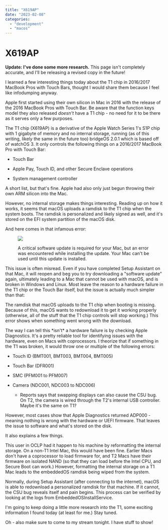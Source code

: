 ```yaml
---
title: "X619AP"
date: "2023-02-08"
categories: 
  - "development"
  - "macos"
---
```


# X619AP

**Update: I've done some more research.** This page isn't completely accurate, and I'll be releasing a revised copy in the future!

I learned a few interesting things today about the T1 chip in 2016/2017 MacBook Pros with Touch Bars, thought I would share them because I feel like infodumping anyway.

Apple first started using their own silicon in Mac in 2016 with the release of the 2016 MacBook Pros with Touch Bar. Be aware that the function keys model they also released _doesn't_ have a T1 chip - no need for it to be there as it serves only a few purposes.

The T1 chip (X619AP) is a derivative of the Apple Watch Series 1's S1P chip with 1 gigabyte of memory and no internal storage, running (as of this writing, likely the same in the future too) bridgeOS 2.0.1 which is based off of watchOS 3. It only controls the following things on a 2016/2017 MacBook Pro with Touch Bar:

- Touch Bar

- Apple Pay, Touch ID, and other Secure Enclave operations

- System management controller

A short list, but that's fine. Apple had also only just begun throwing their own ARM silicon into the Mac.

However, no internal storage makes things interesting. Reading up on how it works, it seems that macOS uploads a ramdisk to the T1 chip when the system boots. The ramdisk is personalized and likely signed as well, and it's stored on the EFI system partition of the macOS disk.

And here comes in that infamous error:

<figure>

![](../../../images/2023/02/02-08-critical-software-update.png)

<figcaption>

A critical software update is required for your Mac, but an error was encountered while installing the update. Your Mac can't be used until this update is installed.

</figcaption>

</figure>

This issue is often misread. Even if you have completed Setup Assistant on that Mac, it will reopen and beg you to try downloading a "software update" again, ultimately leading to a Mac that cannot be used with macOS, and is broken in Windows and Linux. Most leave the reason to a hardware failure in the T1 chip or the Touch Bar itself, but the issue is actually much simpler than that:

The ramdisk that macOS uploads to the T1 chip when booting is missing. Because of this, macOS wants to redownload it to get it working properly (otherwise, all of the stuff that the T1 chip controls will stop working.) This error shows when something went wrong with the download.

The way I can tell this \*isn't\* a hardware failure is by checking Apple Diagnostics. It's a pretty reliable tool for identifying issues with the hardware, even on Macs with coprocessors. I theorize that if something in the T1 was broken, it would throw one or multiple of the following errors:

- Touch ID (BMT001, BMT003, BMT004, BMT005)

- Touch Bar (DFR001)

- SMC (PFM001 to PFM007)

- Camera (NDC001, NDC003 to NDC006)
    - Reports says that swapping displays can also cause the CSU bug. On T2, the camera is wired through the T2's internal USB controller. Maybe it's the same on T1?

However, most cases show that Apple Diagnostics returned ADP000 - meaning nothing is wrong with the hardware or UEFI firmware. That leaves the issue to software and what's stored on the disk.

It also explains a few things.

This user in OCLP had it happen to his machine by reformatting the internal storage. On a non-T1 Intel Mac, this would have been fine. Earlier Macs don't have a coprocessor to load firmware for, and T2 Macs have their firmware on isolated NAND (so that they can load before the Intel CPU, and Secure Boot can work.) However, formatting the internal storage on a T1 Mac leads to the embeddedOS ramdisk being wiped from the system.

Normally, during Setup Assistant (after connecting to the internet), macOS is able to redownload a personalized ramdisk for that machine. If it cannot, the CSU bug reveals itself and pain begins. This process can be verified by looking at the logs from EmbeddedOSInstallService.

I'm going to keep doing a little more research into the T1, some exciting information I found today (at least for me.) Stay tuned.

Oh - also make sure to come to my stream tonight. I have stuff to show!
